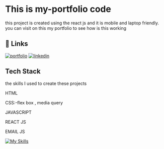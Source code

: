 
# This is my-portfolio code
this project is created using the react js and it is mobile and laptop friendly. you can visit 
on this my portfolio to see how is this working



## 🔗 Links
[![portfolio](https://img.shields.io/badge/my_portfolio-000?style=for-the-badge&logo=ko-fi&logoColor=white)](https://tourmaline-rolypoly-b0723b.netlify.app/)
[![linkedin](https://img.shields.io/badge/linkedin-0A66C2?style=for-the-badge&logo=linkedin&logoColor=white)](https://www.linkedin.com/in/nitin-yadav-3095211b7/)



## Tech Stack

the  skills I used to create these projects

HTML

CSS:-flex box , media query

JAVASCRIPT

REACT JS

EMAIL JS 


[![My Skills](https://skillicons.dev/icons?i=html,css,js,react)](https://skillicons.dev)



